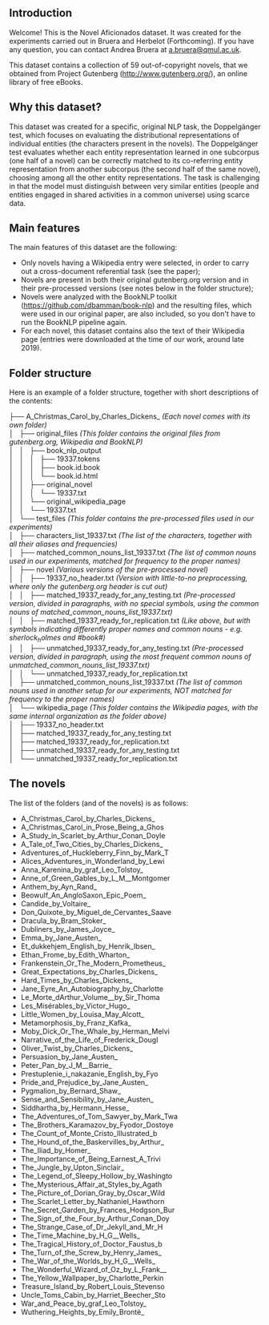 ## Introduction

Welcome! This is the Novel Aficionados dataset. It was created for the experiments carried out in Bruera and Herbelot (Forthcoming). If you have any question, you can contact Andrea Bruera at a.bruera@qmul.ac.uk. 

This dataset contains a collection of 59 out-of-copyright novels, that we obtained from Project Gutenberg (http://www.gutenberg.org/), an online library of free eBooks. 

## Why this dataset?

This dataset was created for a specific, original NLP task, the Doppelgänger test, which focuses on evaluating the distributional representations of individual entities (the characters present in the novels). The Doppelgänger test evaluates whether each entity representation learned in one subcorpus (one half of a novel) can be correctly matched to its co-referring entity representation from another subcorpus (the second half of the same novel), choosing among all the other entity representations. The task is challenging in that the model must distinguish between very similar entities (people and entities engaged in shared activities in a common universe) using scarce data.

## Main features

The main features of this dataset are the following:

- Only novels having a Wikipedia entry were selected, in order to carry out a cross-document referential task (see the paper);
- Novels are present in both their original gutenberg.org version and in their pre-processed versions (see notes below in the folder structure);
- Novels were analyzed with the BookNLP toolkit (https://github.com/dbamman/book-nlp) and the resulting files, which were used in our original paper, are also included, so you don't have to run the BookNLP pipeline again.
- For each novel, this dataset contains also the text of their Wikipedia page (entries were downloaded at the time of our work, around late 2019).

## Folder structure

Here is an example of a folder structure, together with short descriptions of the contents:

├── A\_Christmas\_Carol\_by\_Charles\_Dickens\_                       *(Each novel comes with its own folder)*  
│   ├── original\_files                        *(This folder contains the original files from gutenberg.org, Wikipedia and BookNLP)*  
│   │   ├── book\_nlp\_output  
│   │   │   ├── 19337.tokens  
│   │   │   ├── book.id.book  
│   │   │   └── book.id.html  
│   │   ├── original\_novel  
│   │   │   └── 19337.txt  
│   │   └── original\_wikipedia\_page  
│   │       └── 19337.txt  
│   └── test\_files                        *(This folder contains the pre-processed files used in our experiments)*  
│       ├── characters\_list\_19337.txt                        *(The list of the characters, together with all their aliases and frequencies)*  
│       ├── matched\_common\_nouns\_list\_19337.txt                        *(The list of common nouns used in our experiments, matched for frequency to the proper names)*  
│       ├── novel                        *(Various versions of the pre-processed novel)*  
│       │   ├── 19337\_no\_header.txt                        *(Version with little-to-no preprocessing, where only the gutenberg.org header is cut out)*  
│       │   ├── matched\_19337\_ready\_for\_any\_testing.txt                        *(Pre-processed version, divided in paragraphs, with no special symbols, using the common nouns of matched\_common\_nouns\_list\_19337.txt)*  
│       │   ├── matched\_19337\_ready\_for\_replication.txt                        *(Like above, but with symbols indicating differently proper names and common nouns - e.g. $sherlock_holmes$ and #book#)*  
│       │   ├── unmatched\_19337\_ready\_for\_any\_testing.txt                        *(Pre-processed version, divided in paragraph, using the most frequent common nouns of unmatched_common_nouns_list_19337.txt)*  
│       │   └── unmatched\_19337\_ready\_for\_replication.txt  
│       ├── unmatched\_common\_nouns\_list\_19337.txt                        *(The list of common nouns used in another setup for our experiments, NOT matched for frequency to the proper names)*  
│       └── wikipedia\_page                        *(This folder contains the Wikipedia pages, with the same internal organization as the folder above)*  
│           ├── 19337\_no\_header.txt  
│           ├── matched\_19337\_ready\_for\_any\_testing.txt  
│           ├── matched\_19337\_ready\_for\_replication.txt  
│           ├── unmatched\_19337\_ready\_for\_any\_testing.txt  
│           └── unmatched\_19337\_ready\_for\_replication.txt  

## The novels

The list of the folders (and of the novels) is as follows:

* A_Christmas_Carol_by_Charles_Dickens_
* A_Christmas_Carol_in_Prose_Being_a_Ghos
* A_Study_in_Scarlet_by_Arthur_Conan_Doyle
* A_Tale_of_Two_Cities_by_Charles_Dickens_
* Adventures_of_Huckleberry_Finn_by_Mark_T
* Alices_Adventures_in_Wonderland_by_Lewi
* Anna_Karenina_by_graf_Leo_Tolstoy_
* Anne_of_Green_Gables_by_L_M__Montgomer
* Anthem_by_Ayn_Rand_
* Beowulf_An_AngloSaxon_Epic_Poem_
* Candide_by_Voltaire_
* Don_Quixote_by_Miguel_de_Cervantes_Saave
* Dracula_by_Bram_Stoker_
* Dubliners_by_James_Joyce_
* Emma_by_Jane_Austen_
* Et_dukkehjem_English_by_Henrik_Ibsen_
* Ethan_Frome_by_Edith_Wharton_
* Frankenstein_Or_The_Modern_Prometheus_
* Great_Expectations_by_Charles_Dickens_
* Hard_Times_by_Charles_Dickens_
* Jane_Eyre_An_Autobiography_by_Charlotte
* Le_Morte_dArthur_Volume__by_Sir_Thoma
* Les_Misérables_by_Victor_Hugo_
* Little_Women_by_Louisa_May_Alcott_
* Metamorphosis_by_Franz_Kafka_
* Moby_Dick_Or_The_Whale_by_Herman_Melvi
* Narrative_of_the_Life_of_Frederick_Dougl
* Oliver_Twist_by_Charles_Dickens_
* Persuasion_by_Jane_Austen_
* Peter_Pan_by_J_M__Barrie_
* Prestuplenie_i_nakazanie_English_by_Fyo
* Pride_and_Prejudice_by_Jane_Austen_
* Pygmalion_by_Bernard_Shaw_
* Sense_and_Sensibility_by_Jane_Austen_
* Siddhartha_by_Hermann_Hesse_
* The_Adventures_of_Tom_Sawyer_by_Mark_Twa
* The_Brothers_Karamazov_by_Fyodor_Dostoye
* The_Count_of_Monte_Cristo_Illustrated_b
* The_Hound_of_the_Baskervilles_by_Arthur_
* The_Iliad_by_Homer_
* The_Importance_of_Being_Earnest_A_Trivi
* The_Jungle_by_Upton_Sinclair_
* The_Legend_of_Sleepy_Hollow_by_Washingto
* The_Mysterious_Affair_at_Styles_by_Agath
* The_Picture_of_Dorian_Gray_by_Oscar_Wild
* The_Scarlet_Letter_by_Nathaniel_Hawthorn
* The_Secret_Garden_by_Frances_Hodgson_Bur
* The_Sign_of_the_Four_by_Arthur_Conan_Doy
* The_Strange_Case_of_Dr_Jekyll_and_Mr_H
* The_Time_Machine_by_H_G__Wells_
* The_Tragical_History_of_Doctor_Faustus_b
* The_Turn_of_the_Screw_by_Henry_James_
* The_War_of_the_Worlds_by_H_G__Wells_
* The_Wonderful_Wizard_of_Oz_by_L_Frank__
* The_Yellow_Wallpaper_by_Charlotte_Perkin
* Treasure_Island_by_Robert_Louis_Stevenso
* Uncle_Toms_Cabin_by_Harriet_Beecher_Sto
* War_and_Peace_by_graf_Leo_Tolstoy_
* Wuthering_Heights_by_Emily_Brontë_
